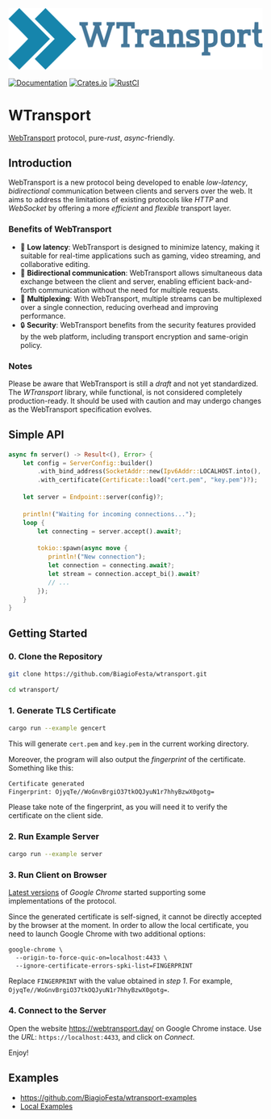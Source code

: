 <p align="center">
  <img src="imgs/logo.svg" alt="WTransport Logo" />
</p>

[![Documentation](https://docs.rs/wtransport/badge.svg)](https://docs.rs/wtransport/)
[![Crates.io](https://img.shields.io/crates/v/wtransport.svg)](https://crates.io/crates/wtransport)
[![RustCI](https://github.com/BiagioFesta/wtransport/actions/workflows/rust.yml/badge.svg?branch=master)](https://github.com/BiagioFesta/wtransport/actions/workflows/rust.yml)

# WTransport
[WebTransport](https://datatracker.ietf.org/doc/html/draft-ietf-webtrans-http3/) protocol, pure-*rust*, *async*-friendly.

## Introduction

WebTransport is a new protocol being developed to enable *low-latency*, *bidirectional* communication between clients and servers over the web. 
It aims to address the limitations of existing protocols like *HTTP* and *WebSocket* by offering a more *efficient* and *flexible* transport layer.

### Benefits of WebTransport
* :rocket: **Low latency**: WebTransport is designed to minimize latency, making it suitable for real-time applications such as gaming, video streaming, and collaborative editing.
* :arrows_counterclockwise: **Bidirectional communication**: WebTransport allows simultaneous data exchange between the client and server, enabling efficient back-and-forth communication without the need for multiple requests.
* :twisted_rightwards_arrows: **Multiplexing**: With WebTransport, multiple streams can be multiplexed over a single connection, reducing overhead and improving performance.
* :lock: **Security**: WebTransport benefits from the security features provided by the web platform, including transport encryption and same-origin policy.

### Notes
Please be aware that WebTransport is still a *draft* and not yet standardized. 
The *WTransport* library, while functional, is not considered completely production-ready. 
It should be used with caution and may undergo changes as the WebTransport specification evolves.

## Simple API
```rust
async fn server() -> Result<(), Error> {
    let config = ServerConfig::builder()
        .with_bind_address(SocketAddr::new(Ipv6Addr::LOCALHOST.into(), 4433))
        .with_certificate(Certificate::load("cert.pem", "key.pem")?);

    let server = Endpoint::server(config)?;

    println!("Waiting for incoming connections...");
    loop {    
        let connecting = server.accept().await?;
        
        tokio::spawn(async move {
           println!("New connection");
           let connection = connecting.await?;
           let stream = connection.accept_bi().await?
           // ...
        });
    }
}
```

## Getting Started
### 0. Clone the Repository
```bash
git clone https://github.com/BiagioFesta/wtransport.git
```
```bash
cd wtransport/
```

### 1. Generate TLS Certificate
```bash
cargo run --example gencert
```

This will generate `cert.pem` and `key.pem` in the current working directory.

Moreover, the program will also output the *fingerprint* of the certificate. Something like this:
```
Certificate generated
Fingerprint: OjyqTe//WoGnvBrgiO37tkOQJyuN1r7hhyBzwX0gotg=
```

Please take note of the fingerprint, as you will need it to verify the certificate on the client side.

### 2. Run Example Server
```bash
cargo run --example server
```

### 3. Run Client on Browser
[Latest versions](https://chromestatus.com/feature/4854144902889472) of *Google Chrome* started 
supporting some implementations of the protocol.

Since the generated certificate is self-signed, it cannot be directly accepted by the browser at the moment. 
In order to allow the local certificate, you need to launch Google Chrome with two additional options:
```
google-chrome \
  --origin-to-force-quic-on=localhost:4433 \
  --ignore-certificate-errors-spki-list=FINGERPRINT
```

Replace `FINGERPRINT` with the value obtained in *step 1*. 
For example, `OjyqTe//WoGnvBrgiO37tkOQJyuN1r7hhyBzwX0gotg=`.

### 4. Connect to the Server
Open the website https://webtransport.day/ on Google Chrome instace. Use the *URL*: `https://localhost:4433`, and click on *Connect*.

Enjoy!

## Examples
* https://github.com/BiagioFesta/wtransport-examples
* [Local Examples](wtransport/examples/)
